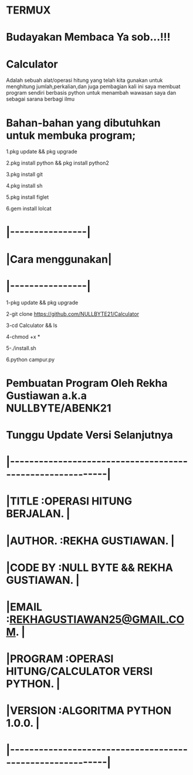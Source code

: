 # TERMUX

# Budayakan Membaca Ya sob...!!! 

# Calculator
Adalah sebuah alat/operasi hitung yang telah kita gunakan untuk menghitung jumlah,perkalian,dan juga pembagian
kali ini saya membuat program sendiri berbasis python untuk menambah wawasan saya dan sebagai sarana berbagi ilmu



# Bahan-bahan yang dibutuhkan untuk membuka program; 

1.pkg update && pkg upgrade

2.pkg install python && pkg install python2

3.pkg install git

4.pkg install sh

5.pkg install figlet

6.gem install lolcat
# |----------------|
# |Cara menggunakan|
# |----------------|
1-pkg update && pkg upgrade

2-git clone https://github.com/NULLBYTE21/Calculator

3-cd Calculator && ls

4-chmod +x *

5-./install.sh

6.python campur.py

# Pembuatan Program Oleh Rekha Gustiawan a.k.a NULLBYTE/ABENK21
# Tunggu Update Versi Selanjutnya
#    |----------------------------------------------------------|
#    |TITLE   :OPERASI HITUNG BERJALAN.                         |
#    |AUTHOR. :REKHA GUSTIAWAN.                                 |
#    |CODE BY :NULL BYTE && REKHA GUSTIAWAN.                    |
#    |EMAIL   :REKHAGUSTIAWAN25@GMAIL.COM.                      |
#    |PROGRAM :OPERASI HITUNG/CALCULATOR VERSI PYTHON.          |
#    |VERSION :ALGORITMA PYTHON 1.0.0.                          |
#    |----------------------------------------------------------|
